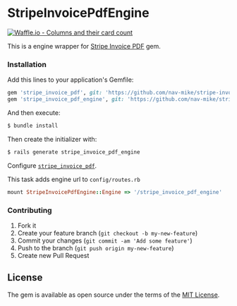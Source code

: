 # StripeInvoicePdfEngine

[![Waffle.io - Columns and their card count](https://badge.waffle.io/nav-mike/stripe-invoice-pdf-engine.svg?columns=all)](https://waffle.io/nav-mike/stripe-invoice-pdf-engine)

This is a engine wrapper for [Stripe Invoice PDF](https://github.com/nav-mike/stripe-invoice-pdf) gem.

### Installation

Add this lines to your application's Gemfile:

```ruby
gem 'stripe_invoice_pdf', git: 'https://github.com/nav-mike/stripe-invoice-pdf.git', branch: 'engine'
gem 'stripe_invoice_pdf_engine', git: 'https://github.com/nav-mike/stripe-invoice-pdf-engine.git'
```

And then execute:
```bash
$ bundle install
```

Then create the initializer with:

```bash
$ rails generate stripe_invoice_pdf_engine
```

Configure [`stripe_invoice_pdf`](https://github.com/nav-mike/stripe-invoice-pdf/blob/master/README.md#installation).

This task adds engine url to `config/routes.rb`

```ruby
mount StripeInvoicePdfEngine::Engine => '/stripe_invoice_pdf_engine'
```

### Contributing

1. Fork it
2. Create your feature branch (`git checkout -b my-new-feature`)
5. Commit your changes (`git commit -am 'Add some feature'`)
6. Push to the branch (`git push origin my-new-feature`)
7. Create new Pull Request

## License
The gem is available as open source under the terms of the [MIT License](https://opensource.org/licenses/MIT).
